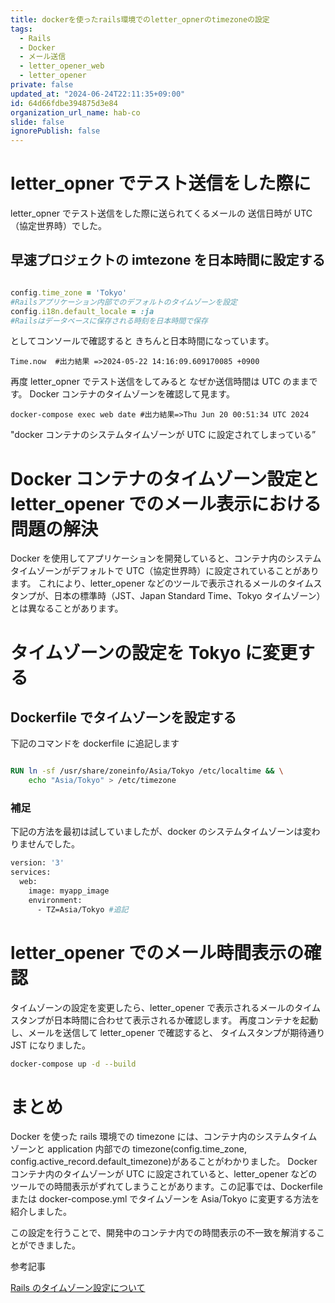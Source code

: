 ```yaml
---
title: dockerを使ったrails環境でのletter_opnerのtimezoneの設定
tags:
  - Rails
  - Docker
  - メール送信
  - letter_opener_web
  - letter_opener
private: false
updated_at: "2024-06-24T22:11:35+09:00"
id: 64d66fdbe394875d3e84
organization_url_name: hab-co
slide: false
ignorePublish: false
---
```


# letter_opner でテスト送信をした際に

letter_opner でテスト送信をした際に送られてくるメールの
送信日時が UTC（協定世界時）でした。

## 早速プロジェクトの imtezone を日本時間に設定する

```config/application.rb

config.time_zone = 'Tokyo'
#Railsアプリケーション内部でのデフォルトのタイムゾーンを設定
config.i18n.default_locale = :ja
#Railsはデータベースに保存される時刻を日本時間で保存
```

としてコンソールで確認すると
きちんと日本時間になっています。

```
Time.now  #出力結果 =>2024-05-22 14:16:09.609170085 +0900
```

再度 letter_opner でテスト送信をしてみると
なぜか送信時間は UTC のままです。
Docker コンテナのタイムゾーンを確認して見ます。

```
docker-compose exec web date #出力結果=>Thu Jun 20 00:51:34 UTC 2024
```

"docker コンテナのシステムタイムゾーンが UTC に設定されてしまっている”

# Docker コンテナのタイムゾーン設定と letter_opener でのメール表示における問題の解決

Docker を使用してアプリケーションを開発していると、コンテナ内のシステムタイムゾーンがデフォルトで UTC（協定世界時）に設定されていることがあります。
これにより、letter_opener などのツールで表示されるメールのタイムスタンプが、日本の標準時（JST、Japan Standard Time、Tokyo タイムゾーン）とは異なることがあります。

# タイムゾーンの設定を Tokyo に変更する

## Dockerfile でタイムゾーンを設定する

下記のコマンドを dockerfile に追記します

```Dockerfile

RUN ln -sf /usr/share/zoneinfo/Asia/Tokyo /etc/localtime && \
    echo "Asia/Tokyo" > /etc/timezone
```

### 補足

下記の方法を最初は試していましたが、docker のシステムタイムゾーンは変わりませんでした。

```Dockerfile
version: '3'
services:
  web:
    image: myapp_image
    environment:
      - TZ=Asia/Tokyo #追記


```

# letter_opener でのメール時間表示の確認

タイムゾーンの設定を変更したら、letter_opener で表示されるメールのタイムスタンプが日本時間に合わせて表示されるか確認します。
再度コンテナを起動し、メールを送信して letter_opener で確認すると、
タイムスタンプが期待通り JST になりました。

```sh
docker-compose up -d --build
```

# まとめ

Docker を使った rails 環境での timezone には、コンテナ内のシステムタイムゾーンと application 内部での timezone(config.time_zone, config.active_record.default_timezone)があることがわかりました。
Docker コンテナ内のタイムゾーンが UTC に設定されていると、letter_opener などのツールでの時間表示がずれてしまうことがあります。この記事では、Dockerfile または docker-compose.yml でタイムゾーンを Asia/Tokyo に変更する方法を紹介しました。

この設定を行うことで、開発中のコンテナ内での時間表示の不一致を解消することができました。

参考記事

[Rails のタイムゾーン設定について](https://zenn.dev/ryouzi/articles/dda18594f2dbd3)
